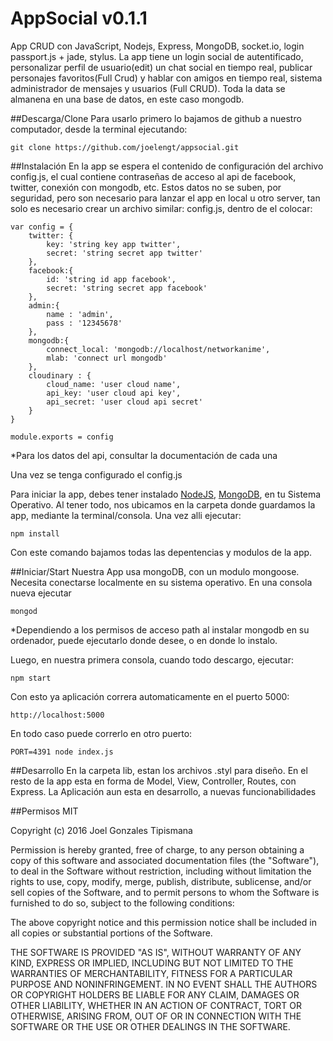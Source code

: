 # AppSocial v0.1.1
App CRUD con JavaScript, Nodejs, Express, MongoDB, socket.io, login passport.js + jade, stylus.
La app tiene un login social de autentificado, personalizar perfil de usuario(edit) un chat social en tiempo real, publicar personajes favoritos(Full Crud) y hablar con amigos en tiempo real, sistema administrador de mensajes y usuarios (Full CRUD). Toda la data se almanena en una base de datos, en este caso mongodb.

##Descarga/Clone
Para usarlo primero lo bajamos de github a nuestro computador, desde la terminal ejecutando:
```
git clone https://github.com/joelengt/appsocial.git
```
##Instalación
En la app se espera el contenido de configuración del archivo config.js, el cual contiene contraseñas de acceso al api de facebook, twitter, conexión con mongodb, etc. Estos datos no se suben, por seguridad, pero son necesario para lanzar el app en local u otro server, tan solo es necesario crear un archivo similar: config.js, dentro de el colocar:
```
var config = {
	twitter: {
		key: 'string key app twitter',
		secret: 'string secret app twitter'
	},
	facebook:{
		id: 'string id app facebook',
		secret: 'string secret app facebook'
	},
	admin:{
		name : 'admin',
		pass : '12345678'
	},
	mongodb:{
		connect_local: 'mongodb://localhost/networkanime',
		mlab: 'connect url mongodb'
	},
	cloudinary : {
		cloud_name: 'user cloud name',
		api_key: 'user cloud api key',
		api_secret: 'user cloud api secret'
	}
}

module.exports = config
```
*Para los datos del api, consultar la documentación de cada una

Una vez se tenga configurado el config.js

Para iniciar la app, debes tener instalado [NodeJS](https://nodejs.org/en/), [MongoDB](https://www.mongodb.org/downloads), en tu Sistema Operativo. Al tener todo, nos ubicamos en la carpeta donde guardamos la app, mediante la terminal/consola. Una vez alli ejecutar:
```
npm install
```
Con este comando bajamos todas las depentencias y modulos de la app.

##Iniciar/Start
Nuestra App usa mongoDB, con un modulo mongoose. Necesita conectarse localmente en su sistema operativo.
En una consola nueva ejecutar 
```
mongod
```
*Dependiendo a los permisos de acceso path al instalar mongodb en su ordenador, puede ejecutarlo donde desee, o en donde lo instalo.

Luego, en nuestra primera consola, cuando todo descargo, ejecutar:
```
npm start
``````
Con esto ya aplicación correra automaticamente en el puerto 5000:
```
http://localhost:5000
```
En todo caso puede correrlo en otro puerto:
```
PORT=4391 node index.js
```
##Desarrollo
En la carpeta lib, estan los archivos .styl para diseño.
En el resto de la app esta en forma de Model, View, Controller, Routes, con Express.
La  Aplicación aun esta en desarrollo, a nuevas funcionabilidades

##Permisos
MIT

Copyright (c) 2016 Joel Gonzales Tipismana

Permission is hereby granted, free of charge, to any person obtaining a copy
of this software and associated documentation files (the "Software"), to deal
in the Software without restriction, including without limitation the rights
to use, copy, modify, merge, publish, distribute, sublicense, and/or sell
copies of the Software, and to permit persons to whom the Software is
furnished to do so, subject to the following conditions:

The above copyright notice and this permission notice shall be included in
all copies or substantial portions of the Software.

THE SOFTWARE IS PROVIDED "AS IS", WITHOUT WARRANTY OF ANY KIND, EXPRESS OR
IMPLIED, INCLUDING BUT NOT LIMITED TO THE WARRANTIES OF MERCHANTABILITY,
FITNESS FOR A PARTICULAR PURPOSE AND NONINFRINGEMENT. IN NO EVENT SHALL THE
AUTHORS OR COPYRIGHT HOLDERS BE LIABLE FOR ANY CLAIM, DAMAGES OR OTHER
LIABILITY, WHETHER IN AN ACTION OF CONTRACT, TORT OR OTHERWISE, ARISING FROM,
OUT OF OR IN CONNECTION WITH THE SOFTWARE OR THE USE OR OTHER DEALINGS IN THE
SOFTWARE.



